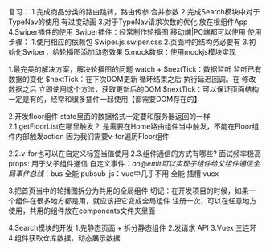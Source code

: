 复习：
1.完成商品分类的路由跳转，路由传参 合并参数
2.完成Search模块中对于TypeNav的使用 有过度动画
3.对于TypeNav请求次数的优化 放在根组件App
4.Swiper插件的使用
Swiper插件：经常制作轮播图 移动端|PC端都可以使用
使用步骤：
1.使用相应的依赖包 Swiper.js swiper.css
2.页面种的结构务必要有
3.初始化Swiper，给轮播图添加动态效果
5.mock数据：使用mockjs模块实现


1.最完美的解决方案，解决轮播图的问题
watch + $nextTick：数据监听 监听已有数据的变化
$nextTick：在下次DOM更新 循环结束之后 执行延迟回调。在 修改数据之后 立即使用这个方法，获取更新后的DOM
$nextTick：可以保证页面结构一定是有的，经常和很多插件一起使用【都需要DOM存在的】

2.开发floor组件
state里面的数据格式一定要和服务器返回的一样
2.1.getFloorList在哪里触发？
是需要在Home路由组件当中触发，不能在Floor组件内部触发action
因为我们需要v-for遍历Floor组件

2.2.v-for也可以在自定义标签当值使用
2.3.组件通信的方式有哪些? 面试频率极高
props: 用于父子组件通信
自定义事件：$on @emit 可以实现子组件给父组件通信
全局事件总线：$bus 全能
pubsub-js：vue中几乎不用 全能
插槽
vuex

3.把首页当中的轮播图拆分为共用的全局组件
切记：在开发项目的时候，如果一个组件在很多地方都是用，就应该把它变成全局组件
注册一次，可以在任意地方使用，共用的组件放在components文件夹里面

4.Search模块的开发
1.先静态页面 + 拆分静态组件
2.发请求 API
3.Vuex 三连环
4.组件获取仓库数据，动态展示数据